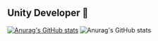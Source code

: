## Unity Developer 👋
[![Anurag's GitHub stats](https://github-readme-stats.vercel.app/api?username=JosephEFIR)](https://github.com/anuraghazra/github-readme-stats)
![Anurag's GitHub stats](https://github-readme-stats.vercel.app/api?username=anuraghazra&show_icons=true&theme=dracula)
<!--
**JosephEFIR/JosephEFIR** is a ✨ _special_ ✨ repository because its `README.md` (this file) appears on your GitHub profile.

Here are some ideas to get you started:

- 🔭 Unity Developer 
